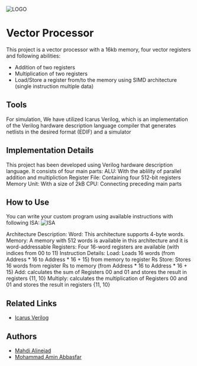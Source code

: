 ![LOGO]('https://github.com/M-Amin-A/vector_processor/blob/main/Miscellaneous/cpu.jpg')

# Vector Processor
This project is a vector processor with a 16kb memory, four vector registers and following abilities:
- Addition of two registers
- Multiplication of two registers
- Load/Store a register from/to the memory using SIMD architecture (single instruction multiple data)


## Tools
For simulation, We have utilized Icarus Verilog, which is an implementation of the Verilog hardware description language compiler that generates netlists in the desired format (EDIF) and a simulator


## Implementation Details
This project has been developed using Verilog hardware description language.
It consists of four main parts:
ALU: With the ablility of parallel addition and multipliction
Register File: Containing four 512-bit registers
Memory Unit: With a size of 2kB
CPU: Connecting preceding main parts

## How to Use
You can write your custom program using available instructions with following ISA:
![ISA]('https://github.com/M-Amin-A/vector_processor/blob/main/Miscellaneous/ISA.jpg')

Architecture Description:
Word: This architecture supports 4-byte words.
Memory: A memory with 512 words is available in this architecture and it is word-addressable
Registers: Four 16-word registers are available (with indices from 00 to 11)
Instruction Details:
Load: Loads 16 words (from Address * 16 to Address * 16 + 15) from memory to register Rs
Store: Stores 16 words from register Rs to memory (from Address * 16 to Address * 16 + 15)
Add: calculates the sum of Registers 00 and 01 and stores the result in registers {11, 10}
Multiply: calculates the multiplication of Registers 00 and 01 and stores the result in registers {11, 10}


## Related Links
 - [Icarus Verilog](https://github.com/icarus-sim/icarus)


## Authors
- [Mahdi Alinejad](https://github.com/Soilorian)
- [Mohammad Amin Abbasfar](https://github.com/M-Amin-A)
